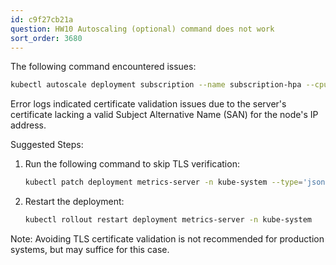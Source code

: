 ```yaml
---
id: c9f27cb21a
question: HW10 Autoscaling (optional) command does not work
sort_order: 3680
---
```


The following command encountered issues:

```bash
kubectl autoscale deployment subscription --name subscription-hpa --cpu-percent=20 --min=1 --max=3
```

Error logs indicated certificate validation issues due to the server's certificate lacking a valid Subject Alternative Name (SAN) for the node's IP address.

Suggested Steps:

1. Run the following command to skip TLS verification:
   
   ```bash
   kubectl patch deployment metrics-server -n kube-system --type='json' -p='[{"op": "add", "path": "/spec/template/spec/containers/0/args/-", "value": "--kubelet-insecure-tls"}]'
   ```

2. Restart the deployment:
   
   ```bash
   kubectl rollout restart deployment metrics-server -n kube-system
   ```

Note: Avoiding TLS certificate validation is not recommended for production systems, but may suffice for this case.